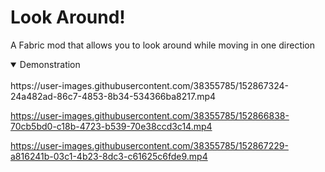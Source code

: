 # Look Around!
A Fabric mod that allows you to look around while moving in one direction

<details open>
<summary>Demonstration</summary>
<br>
https://user-images.githubusercontent.com/38355785/152867324-24a482ad-86c7-4853-8b34-534366ba8217.mp4

https://user-images.githubusercontent.com/38355785/152866838-70cb5bd0-c18b-4723-b539-70e38ccd3c14.mp4

https://user-images.githubusercontent.com/38355785/152867229-a816241b-03c1-4b23-8dc3-c61625c6fde9.mp4
</details>
